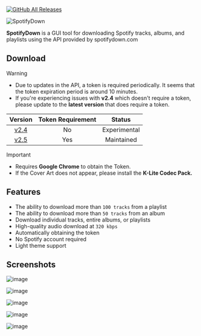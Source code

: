 [![GitHub All Releases](https://img.shields.io/github/downloads/afkarxyz/SpotifyDown-GUI/total?style=for-the-badge)](https://github.com/afkarxyz/SpotifyDown-GUI/releases)

![SpotifyDown](https://github.com/user-attachments/assets/277195c6-de38-4f31-a41e-61fbc9df01d0)

**SpotifyDown** is a GUI tool for downloading Spotify tracks, albums, and playlists using the API provided by spotifydown.com

## Download

> [!Warning]  
> - Due to updates in the API, a token is required periodically. It seems that the token expiration period is around 10 minutes.
> - If you're experiencing issues with **v2.4** which doesn't require a token, please update to the **latest version** that does require a token.

| Version   | Token Requirement | Status |
| :--: | :--: | :--: | 
| [v2.4](https://github.com/afkarxyz/SpotifyDown-GUI/releases/download/v2.4/SpotifyDown.exe) | No | Experimental
| [v2.5](https://github.com/afkarxyz/SpotifyDown-GUI/releases/download/v2.5/SpotifyDown.exe) | Yes | Maintained

> [!Important]
> - Requires **Google Chrome** to obtain the Token.
> - If the Cover Art does not appear, please install the **K-Lite Codec Pack.**

## Features

- The ability to download more than `100 tracks` from a playlist  
- The ability to download more than `50 tracks` from an album
- Download individual tracks, entire albums, or playlists
- High-quality audio download at `320 kbps`
- Automatically obtaining the token
- No Spotify account required
- Light theme support

## Screenshots

![image](https://github.com/user-attachments/assets/3be62536-13b2-4cae-aa69-a547c54cbf55)

![image](https://github.com/user-attachments/assets/f6af9159-5805-47f6-81d6-02f0133e4d9c)

![image](https://github.com/user-attachments/assets/6a6f5183-536c-43ec-bc03-e93d29568d5c)

![image](https://github.com/user-attachments/assets/0d1c3b97-38f1-4b39-ad00-6a599cb26fc8)

![image](https://github.com/user-attachments/assets/d670ac67-f251-4c00-9e81-e2173ee8a980)

